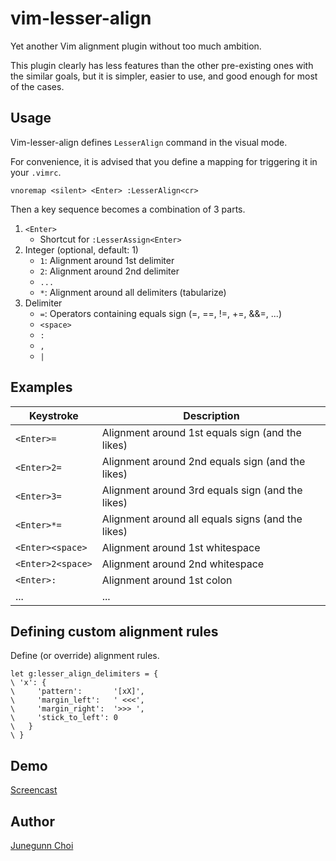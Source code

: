 vim-lesser-align
================

Yet another Vim alignment plugin without too much ambition.

This plugin clearly has less features than the other pre-existing ones with the similar goals,
but it is simpler, easier to use, and good enough for most of the cases.

Usage
-----

Vim-lesser-align defines `LesserAlign` command in the visual mode.

For convenience, it is advised that you define a mapping for triggering it in your `.vimrc`.

```vim
vnoremap <silent> <Enter> :LesserAlign<cr>
```

Then a key sequence becomes a combination of 3 parts.

1. `<Enter>`
    - Shortcut for `:LesserAssign<Enter>`
1. Integer (optional, default: 1)
    - `1`: Alignment around 1st delimiter
    - `2`: Alignment around 2nd delimiter
    - `...`
    - `*`: Alignment around all delimiters (tabularize)
1. Delimiter
    - `=`: Operators containing equals sign (=, ==, !=, +=, &&=, ...)
    - `<space>`
    - `:`
    - `,`
    - `|`

Examples
--------

| Keystroke           | Description                                           |
| ------------------- | ----------------------------------------------------- |
| `<Enter>=`          | Alignment around 1st equals sign (and the likes)      |
| `<Enter>2=`         | Alignment around 2nd equals sign (and the likes)      |
| `<Enter>3=`         | Alignment around 3rd equals sign (and the likes)      |
| `<Enter>*=`         | Alignment around all equals signs (and the likes)     |
| `<Enter><space>`    | Alignment around 1st whitespace                       |
| `<Enter>2<space>`   | Alignment around 2nd whitespace                       |
| `<Enter>:`          | Alignment around 1st colon                            |
| ...                 | ...                                                   |

Defining custom alignment rules
-------------------------------

Define (or override) alignment rules.

```vim
let g:lesser_align_delimiters = {
\ 'x': {
\     'pattern':       '[xX]',
\     'margin_left':   ' <<<',
\     'margin_right':  '>>> ',
\     'stick_to_left': 0
\   }
\ }
```

Demo
----

[Screencast](https://vimeo.com/63506219)

Author
------

[Junegunn Choi](https://github.com/junegunn)
